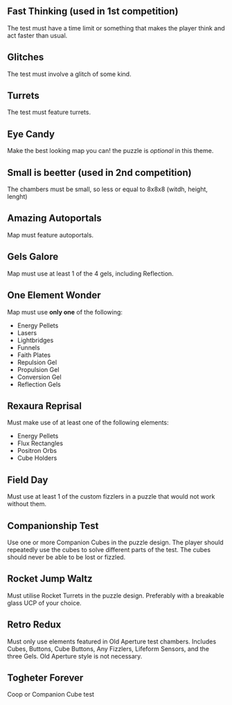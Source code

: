 Fast Thinking (used in 1st competition)
-
The test must have a time limit or something that makes the player think and act faster than usual.

Glitches
-
The test must involve a glitch of some kind.


Turrets
-
The test must feature turrets.


Eye Candy
-
Make the best looking map you can! the puzzle is _optional_ in this theme.


Small is beetter (used in 2nd competition)
-
The chambers must be small, so less or equal to 8x8x8 (witdh, height, lenght)


Amazing Autoportals
-
Map must feature autoportals.


Gels Galore
-
Map must use at least 1 of the 4 gels, including Reflection.


One Element Wonder
-
Map must use **only one** of the following:
- Energy Pellets
- Lasers
- Lightbridges
- Funnels
- Faith Plates
- Repulsion Gel
- Propulsion Gel
- Conversion Gel
- Reflection Gels


Rexaura Reprisal
-
Must make use of at least one of the following elements:
- Energy Pellets
- Flux Rectangles
- Positron Orbs
- Cube Holders


Field Day
-
Must use at least 1 of the custom fizzlers in a puzzle that would not work without them.


Companionship Test
-
Use one or more Companion Cubes in the puzzle design.
The player should repeatedly use the cubes to solve different parts of the test.
The cubes should never be able to be lost or fizzled.


Rocket Jump Waltz
-
Must utilise Rocket Turrets in the puzzle design.
Preferably with a breakable glass UCP of your choice.


Retro Redux
-
Must only use elements featured in Old Aperture test chambers.
Includes Cubes, Buttons, Cube Buttons, Any Fizzlers, Lifeform Sensors, and the three Gels.
Old Aperture style is not necessary.

Togheter Forever
-
Coop or Companion Cube test
